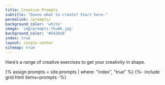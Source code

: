```yaml
---
title: Creative Prompts
subtitle: "Dunno what to create? Start here."
permalink: /prompts/
background_color: 'white'
image: 'img/prompts-thumb.jpg'
background_color: '#5426e8'
index: true
layout: single-center
sitemap: true
---
```


Here’s a range of creative exercises to get your creativity in shape.

{% assign prompts = site.prompts | where: "index", "true" %}
{%- include grid.html items=prompts -%}
